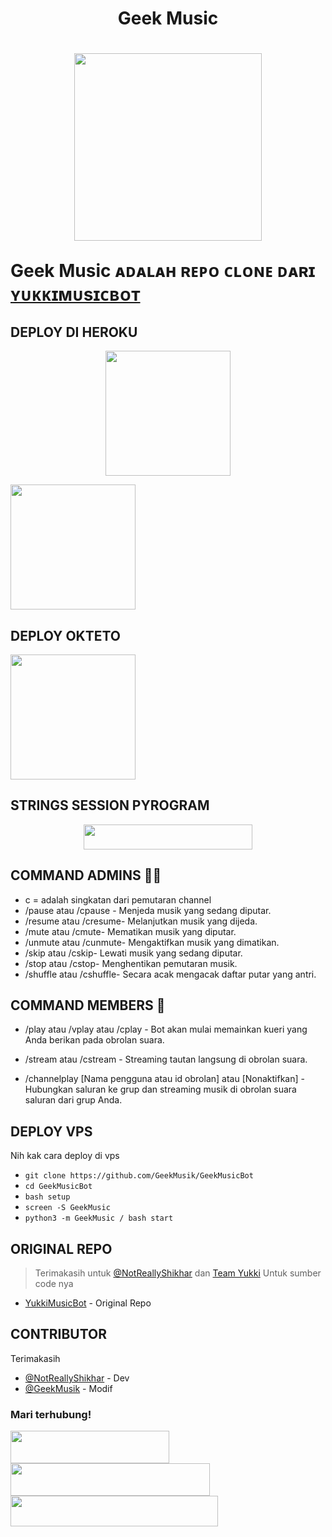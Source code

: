 <h1><p align="center"><a>Geek Music</a><p/><h1/>
<p align="center"><a href="https://github.com/GeekMusik/GeekMusicBot"><img src="https://telegra.ph/file/954a98bf3ce6866fb428f.png"width="300"heigh="100" /></a></p>



Geek Music  ᴀᴅᴀʟᴀʜ  ʀᴇᴘᴏ  ᴄʟᴏɴᴇ  ᴅᴀʀɪ  [ʏᴜᴋᴋɪᴍᴜsɪᴄʙᴏᴛ](https://github.com/TeamYukki/YukkiMusicBot)

## DEPLOY DI HEROKU

<p align="center"><a href="https://geekmusic.mhpay.repl.co/deploy"><img src="https://img.shields.io/badge/Deploy%20To%20Heroku-blueviolet?style=for-the-badge&logo=heroku" width="200""/></a></p>
<a href="https://dashboard.heroku.com/new?template=https://github.com/GeekMusik/GeekMusicBot"><img src="https://img.shields.io/badge/Deploy%20To%20Heroku-blueviolet?style=for-the-badge&logo=heroku" width="200""/></a>


## DEPLOY OKTETO

<a href="https://cloud.okteto.com/deploy?repository=https://github.com/GeekMusik/GeekMusicBot"><img src="https://img.shields.io/badge/Deploy%20To%20Okteto-informational?style=for-the-badge&logo=Okteto" width="200"/></a>

## STRINGS SESSION PYROGRAM

<p align="center"><a href="https://replit.com/@mhpay/strings-session#main.py"><img src="https://img.shields.io/badge/REPLIT-STRINGS-yellow?style=plastic&logo=replit&logoColor=yellow"width="270" height="40" /></a></p>

## COMMAND ADMINS 🧑‍✈️

- c = adalah singkatan dari pemutaran channel
- /pause atau /cpause - Menjeda musik yang sedang diputar.
- /resume atau /cresume- Melanjutkan musik yang dijeda.
- /mute atau /cmute- Mematikan musik yang diputar.
- /unmute atau /cunmute- Mengaktifkan musik yang dimatikan.
- /skip atau /cskip- Lewati musik yang sedang diputar.
- /stop atau /cstop- Menghentikan pemutaran musik.
- /shuffle atau /cshuffle- Secara acak mengacak daftar putar yang antri.

## COMMAND MEMBERS 👥
- /play atau /vplay atau /cplay - Bot akan mulai memainkan kueri yang Anda berikan pada obrolan suara.

- /stream atau /cstream - Streaming tautan langsung di obrolan suara.

- /channelplay [Nama pengguna atau id obrolan] atau [Nonaktifkan] - Hubungkan saluran ke grup dan streaming musik di obrolan suara saluran dari grup Anda.
## DEPLOY VPS
Nih kak cara deploy di vps
- `git clone https://github.com/GeekMusik/GeekMusicBot`
- `cd GeekMusicBot`
- `bash setup`
- `screen -S GeekMusic`
- `python3 -m GeekMusic / bash start`

## ORIGINAL REPO
> Terimakasih untuk [@NotReallyShikhar](https://github.com/NotReallyShikhar) dan [Team Yukki](https://github.com/TeamYukki) Untuk sumber code nya

- [YukkiMusicBot](https://github.com/TeamYukki/YukkiMusicBot) - Original Repo

## CONTRIBUTOR
Terimakasih
- [@NotReallyShikhar](https://github.com/NotReallyShikhar) - Dev
- [@GeekMusik](https://github.com/GeekMusik) - Modif

### Mari terhubung!
<p>
    <a href="https://t.me/mr_theherd" target="blank"><img src="https://img.shields.io/badge/@kenkanasw-30302f?style=flat&logo=telegram"width="254" height="52"/></a>
    <a href="https://t.me/GeekMusik" target="blank"><img src="https://img.shields.io/badge/Geek Music GROUP-black?style=flat&logo=telegram"width="319" height="52"/></a>
    <a href="https://t.me/GeekMusikUpdate" target="blank"><img src="https://img.shields.io/badge/Geek Music CHANNEL-gold?style=flat&logo=telegram"width="332" height="49"/></a>
</p>
